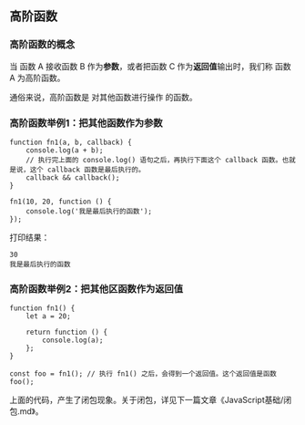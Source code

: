 ## 高阶函数

### 高阶函数的概念

当 函数 A 接收函数 B 作为**参数**，或者把函数 C 作为**返回值**输出时，我们称 函数 A 为高阶函数。

通俗来说，高阶函数是 对其他函数进行操作 的函数。

### 高阶函数举例1：把其他函数作为参数

```
function fn1(a, b, callback) {
    console.log(a + b);
    // 执行完上面的 console.log() 语句之后，再执行下面这个 callback 函数。也就是说，这个 callback 函数是最后执行的。
    callback && callback();
}

fn1(10, 20, function () {
    console.log('我是最后执行的函数');
});
```

打印结果：

```
30
我是最后执行的函数
```

### 高阶函数举例2：把其他区函数作为返回值

```
function fn1() {
    let a = 20;

    return function () {
        console.log(a);
    };
}

const foo = fn1(); // 执行 fn1() 之后，会得到一个返回值。这个返回值是函数
foo();
```

上面的代码，产生了闭包现象。关于闭包，详见下一篇文章《JavaScript基础/闭包.md》。